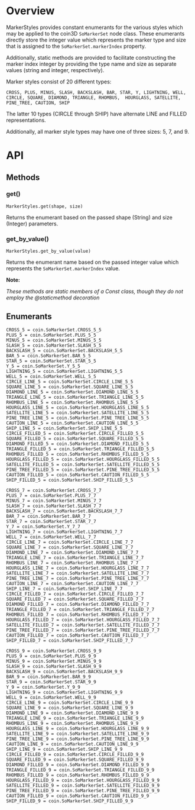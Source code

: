# Overview

MarkerStyles provides constant enumerants for the various styles which may be applied to the coin3D `SoMarkerSet` node class.  These enumerants directly store the integer value which represents the marker type and size that is assigned to the `SoMarkerSet.markerIndex` property.

Additionally, static methods are provided to facilitate constructing the marker index integer by providing the type name and size as separate values (string and integer, respectively).

Marker styles consist of 20 different types:

    CROSS, PLUS, MINUS, SLASH, BACKSLASH, BAR, STAR, Y, LIGHTNING, WELL,
    CIRCLE, SQUARE, DIAMOND, TRIANGLE, RHOMBUS,  HOURGLASS, SATELLITE, PINE_TREE, CAUTION, SHIP

The latter 10 types (CIRCLE through SHIP) have alternate LINE and FILLED representations.

Additionally, all marker style types may have one of three sizes: 5, 7, and 9.

# API

## Methods

### get()
    MarkerStyles.get(shape, size)
Returns the enumerant based on the passed shape (String) and size (Integer) parameters.

### get_by_value()
    MarkerStyles.get_by_value(value)
Returns the enumerant name based on the passed integer value which represents the `SoMarkerSet.markerIndex` value.

**Note:**

*These methods are static members of a Const class, though they do not employ the @staticmethod decoration*

## Enumerants

    CROSS_5 = coin.SoMarkerSet.CROSS_5_5
    PLUS_5 = coin.SoMarkerSet.PLUS_5_5
    MINUS_5 = coin.SoMarkerSet.MINUS_5_5
    SLASH_5 = coin.SoMarkerSet.SLASH_5_5
    BACKSLASH_5 = coin.SoMarkerSet.BACKSLASH_5_5
    BAR_5 = coin.SoMarkerSet.BAR_5_5
    STAR_5 = coin.SoMarkerSet.STAR_5_5
    Y_5 = coin.SoMarkerSet.Y_5_5
    LIGHTNING_5 = coin.SoMarkerSet.LIGHTNING_5_5
    WELL_5 = coin.SoMarkerSet.WELL_5_5
    CIRCLE_LINE_5 = coin.SoMarkerSet.CIRCLE_LINE_5_5
    SQUARE_LINE_5 = coin.SoMarkerSet.SQUARE_LINE_5_5
    DIAMOND_LINE_5 = coin.SoMarkerSet.DIAMOND_LINE_5_5
    TRIANGLE_LINE_5 = coin.SoMarkerSet.TRIANGLE_LINE_5_5
    RHOMBUS_LINE_5 = coin.SoMarkerSet.RHOMBUS_LINE_5_5
    HOURGLASS_LINE_5 = coin.SoMarkerSet.HOURGLASS_LINE_5_5
    SATELLITE_LINE_5 = coin.SoMarkerSet.SATELLITE_LINE_5_5
    PINE_TREE_LINE_5 = coin.SoMarkerSet.PINE_TREE_LINE_5_5
    CAUTION_LINE_5 = coin.SoMarkerSet.CAUTION_LINE_5_5
    SHIP_LINE_5 = coin.SoMarkerSet.SHIP_LINE_5_5
    CIRCLE_FILLED_5 = coin.SoMarkerSet.CIRCLE_FILLED_5_5
    SQUARE_FILLED_5 = coin.SoMarkerSet.SQUARE_FILLED_5_5
    DIAMOND_FILLED_5 = coin.SoMarkerSet.DIAMOND_FILLED_5_5
    TRIANGLE_FILLED_5 = coin.SoMarkerSet.TRIANGLE_FILLED_5_5
    RHOMBUS_FILLED_5 = coin.SoMarkerSet.RHOMBUS_FILLED_5_5
    HOURGLASS_FILLED_5 = coin.SoMarkerSet.HOURGLASS_FILLED_5_5
    SATELLITE_FILLED_5 = coin.SoMarkerSet.SATELLITE_FILLED_5_5
    PINE_TREE_FILLED_5 = coin.SoMarkerSet.PINE_TREE_FILLED_5_5
    CAUTION_FILLED_5 = coin.SoMarkerSet.CAUTION_FILLED_5_5
    SHIP_FILLED_5 = coin.SoMarkerSet.SHIP_FILLED_5_5

    CROSS_7 = coin.SoMarkerSet.CROSS_7_7
    PLUS_7 = coin.SoMarkerSet.PLUS_7_7
    MINUS_7 = coin.SoMarkerSet.MINUS_7_7
    SLASH_7 = coin.SoMarkerSet.SLASH_7_7
    BACKSLASH_7 = coin.SoMarkerSet.BACKSLASH_7_7
    BAR_7 = coin.SoMarkerSet.BAR_7_7
    STAR_7 = coin.SoMarkerSet.STAR_7_7
    Y_7 = coin.SoMarkerSet.Y_7_7
    LIGHTNING_7 = coin.SoMarkerSet.LIGHTNING_7_7
    WELL_7 = coin.SoMarkerSet.WELL_7_7
    CIRCLE_LINE_7 = coin.SoMarkerSet.CIRCLE_LINE_7_7
    SQUARE_LINE_7 = coin.SoMarkerSet.SQUARE_LINE_7_7
    DIAMOND_LINE_7 = coin.SoMarkerSet.DIAMOND_LINE_7_7
    TRIANGLE_LINE_7 = coin.SoMarkerSet.TRIANGLE_LINE_7_7
    RHOMBUS_LINE_7 = coin.SoMarkerSet.RHOMBUS_LINE_7_7
    HOURGLASS_LINE_7 = coin.SoMarkerSet.HOURGLASS_LINE_7_7
    SATELLITE_LINE_7 = coin.SoMarkerSet.SATELLITE_LINE_7_7
    PINE_TREE_LINE_7 = coin.SoMarkerSet.PINE_TREE_LINE_7_7
    CAUTION_LINE_7 = coin.SoMarkerSet.CAUTION_LINE_7_7
    SHIP_LINE_7 = coin.SoMarkerSet.SHIP_LINE_7_7
    CIRCLE_FILLED_7 = coin.SoMarkerSet.CIRCLE_FILLED_7_7
    SQUARE_FILLED_7 = coin.SoMarkerSet.SQUARE_FILLED_7_7
    DIAMOND_FILLED_7 = coin.SoMarkerSet.DIAMOND_FILLED_7_7
    TRIANGLE_FILLED_7 = coin.SoMarkerSet.TRIANGLE_FILLED_7_7
    RHOMBUS_FILLED_7 = coin.SoMarkerSet.RHOMBUS_FILLED_7_7
    HOURGLASS_FILLED_7 = coin.SoMarkerSet.HOURGLASS_FILLED_7_7
    SATELLITE_FILLED_7 = coin.SoMarkerSet.SATELLITE_FILLED_7_7
    PINE_TREE_FILLED_7 = coin.SoMarkerSet.PINE_TREE_FILLED_7_7
    CAUTION_FILLED_7 = coin.SoMarkerSet.CAUTION_FILLED_7_7
    SHIP_FILLED_7 = coin.SoMarkerSet.SHIP_FILLED_7_7

    CROSS_9 = coin.SoMarkerSet.CROSS_9_9
    PLUS_9 = coin.SoMarkerSet.PLUS_9_9
    MINUS_9 = coin.SoMarkerSet.MINUS_9_9
    SLASH_9 = coin.SoMarkerSet.SLASH_9_9
    BACKSLASH_9 = coin.SoMarkerSet.BACKSLASH_9_9
    BAR_9 = coin.SoMarkerSet.BAR_9_9
    STAR_9 = coin.SoMarkerSet.STAR_9_9
    Y_9 = coin.SoMarkerSet.Y_9_9
    LIGHTNING_9 = coin.SoMarkerSet.LIGHTNING_9_9
    WELL_9 = coin.SoMarkerSet.WELL_9_9
    CIRCLE_LINE_9 = coin.SoMarkerSet.CIRCLE_LINE_9_9
    SQUARE_LINE_9 = coin.SoMarkerSet.SQUARE_LINE_9_9
    DIAMOND_LINE_9 = coin.SoMarkerSet.DIAMOND_LINE_9_9
    TRIANGLE_LINE_9 = coin.SoMarkerSet.TRIANGLE_LINE_9_9
    RHOMBUS_LINE_9 = coin.SoMarkerSet.RHOMBUS_LINE_9_9
    HOURGLASS_LINE_9 = coin.SoMarkerSet.HOURGLASS_LINE_9_9
    SATELLITE_LINE_9 = coin.SoMarkerSet.SATELLITE_LINE_9_9
    PINE_TREE_LINE_9 = coin.SoMarkerSet.PINE_TREE_LINE_9_9
    CAUTION_LINE_9 = coin.SoMarkerSet.CAUTION_LINE_9_9
    SHIP_LINE_9 = coin.SoMarkerSet.SHIP_LINE_9_9
    CIRCLE_FILLED_9 = coin.SoMarkerSet.CIRCLE_FILLED_9_9
    SQUARE_FILLED_9 = coin.SoMarkerSet.SQUARE_FILLED_9_9
    DIAMOND_FILLED_9 = coin.SoMarkerSet.DIAMOND_FILLED_9_9
    TRIANGLE_FILLED_9 = coin.SoMarkerSet.TRIANGLE_FILLED_9_9
    RHOMBUS_FILLED_9 = coin.SoMarkerSet.RHOMBUS_FILLED_9_9
    HOURGLASS_FILLED_9 = coin.SoMarkerSet.HOURGLASS_FILLED_9_9
    SATELLITE_FILLED_9 = coin.SoMarkerSet.SATELLITE_FILLED_9_9
    PINE_TREE_FILLED_9 = coin.SoMarkerSet.PINE_TREE_FILLED_9_9
    CAUTION_FILLED_9 = coin.SoMarkerSet.CAUTION_FILLED_9_9
    SHIP_FILLED_9 = coin.SoMarkerSet.SHIP_FILLED_9_9
